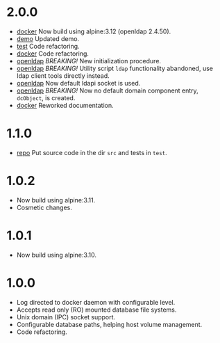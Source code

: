 # 2.0.0

- [docker](Dockerfile) Now build using alpine:3.12 (openldap 2.4.50).
- [demo](demo) Updated demo.
- [test](test) Code refactoring.
- [docker](src/docker/bin/docker-entrypoint.sh) Code refactoring.
- [openldap](src/openldap/bin/openldap-common.sh) _BREAKING!_ New initialization procedure.
- [openldap](src/openldap/bin/openldap-common.sh) _BREAKING!_ Utility script `ldap` functionality abandoned, use ldap client tools directly instead.
- [openldap](src/openldap/bin/openldap-common.sh) Now default ldapi socket is used.
- [openldap](src/openldap/config/slapd.ldif) _BREAKING!_ Now no default domain component entry, `dcObject`, is created.
- [docker](README.md) Reworked documentation.

# 1.1.0

- [repo](src) Put source code in the dir `src` and tests in `test`.

# 1.0.2

- Now build using alpine:3.11.
- Cosmetic changes.

# 1.0.1

- Now build using alpine:3.10.

# 1.0.0

- Log directed to docker daemon with configurable level.
- Accepts read only (RO) mounted database file systems.
- Unix domain (IPC) socket support.
- Configurable database paths, helping host volume management.
- Code refactoring.
